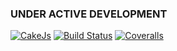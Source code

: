 ### UNDER ACTIVE DEVELOPMENT

[![CakeJs](https://raw.githubusercontent.com/linuxenko/cakejs/master/contrib/cakejs.png)](https://github.com/linuxenko/cakejs)
[![Build Status](https://img.shields.io/travis/linuxenko/cakejs.svg?style=flat-square&branch=develop)](https://travis-ci.org/linuxenko/cakejs) [![Coveralls](https://img.shields.io/coveralls/linuxenko/cakejs.svg?style=flat-square)]()


